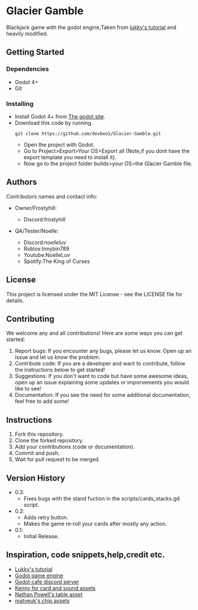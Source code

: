 # Glacier Gamble
Blackjack game with the godot engine,Taken from [lukky's tutorial](https://youtu.be/bP9zQyoYP28?si=UMT5X_i5ItskxVkl) and heavily modified.

## Getting Started

### Dependencies

* Godot 4+
* Git


### Installing

* Install Godot 4+ from [The godot site](https://godotengine.org).
* Download this code by running.
  ```
  git clone https://github.com/devbeo1/Glacier-Gamble.git
  ```
  * Open the project with Godot.
  * Go to Project>Export>Your OS>Export all (Note,if you dont have the export template you need to install it).
  * Now go to the project folder builds>your OS>the Glacier Gamble file.

## Authors

Contributors names and contact info:

* Owner/Frostyhill:
   * Discord:frostyhill

* QA/Tester/Noelle:
   * Discord:_noelleluv_
   * Roblox:Innybin789
   * Youtube:NoelleLuv
   * Spotify:The King of Curses


## License

This project is licensed under the MIT License - see the LICENSE file for details.

## Contributing

We welcome any and all contributions! Here are some ways you can get started:
1. Report bugs: If you encounter any bugs, please let us know. Open up an issue and let us know the problem.
2. Contribute code: If you are a developer and want to contribute, follow the instructions below to get started!
3. Suggestions: If you don't want to code but have some awesome ideas, open up an issue explaining some updates or imporvements you would like to see!
4. Documentation: If you see the need for some additional documentation, feel free to add some!

## Instructions

1. Fork this repository.
2. Clone the forked repository.
3. Add your contributions (code or documentation).
4. Commit and push.
5. Wait for pull request to be merged.

## Version History

* 0.3:
  * Fixes bugs with the stand fuction in the scripts/cards_stacks.gd script.
* 0.2:
    * Adds retry button.
    * Makes the game re-roll your cards after mostly any action.
* 0.1:
    * Initial Release.
  
## Inspiration, code snippets,help,credit etc.
* [Lukky's tutorial](https://youtu.be/bP9zQyoYP28?si=UMT5X_i5ItskxVkl)
* [Godot game engine](https://godotengine.org)
* [Godot cafe discord server](https://discord.com/invite/zH7NUgz)
* [Kenny for card and sound assets](kenney.nl)
* [Nathan Powell's table asset](https://sketchfab.com/3d-models/casino-poker-table-f36fc75d825148618aa6e5cbfb43f28e)
* [matveuk's chip assets](https://sketchfab.com/3d-models/poker-chip-set-b0cbee32720046e7b1e480cff44a5d41)
